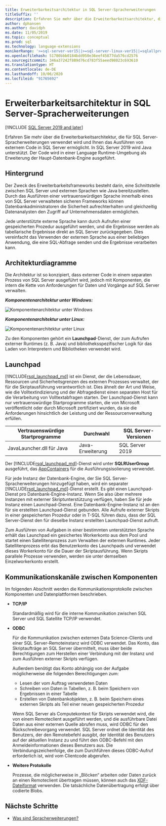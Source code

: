 ```yaml
---
title: Erweiterbarkeitsarchitektur in SQL Server-Spracherweiterungen
titleSuffix: ''
description: Erfahren Sie mehr über die Erweiterbarkeitsarchitektur, die für SQL Server-Spracherweiterungen verwendet wird und Ihnen das Ausführen von externem Code in SQL Server ermöglicht. In SQL Server 2019 wird Java unterstützt. Der Code wird in einer Language Runtime-Umgebung als Erweiterung der Hauptdatenbank-Engine ausgeführt.
author: dphansen
ms.author: davidph
ms.date: 11/05/2019
ms.topic: conceptual
ms.prod: sql
ms.technology: language-extensions
monikerRange: '>=sql-server-ver15||>=sql-server-linux-ver15||=sqlallproducts-allversions'
ms.openlocfilehash: 51780bbb0184bdd950e36eef45877da576cd2576
ms.sourcegitcommit: 346a37242f889d76cd783f55aeed98023c693610
ms.translationtype: HT
ms.contentlocale: de-DE
ms.lasthandoff: 10/06/2020
ms.locfileid: "91765692"
---
```

# <a name="extensibility-architecture-in-sql-server-language-extensions"></a>Erweiterbarkeitsarchitektur in SQL Server-Spracherweiterungen

[!INCLUDE [SQL Server 2019 and later](../../includes/applies-to-version/sqlserver2019.md)]

Erfahren Sie mehr über die Erweiterbarkeitsarchitektur, die für SQL Server-Spracherweiterungen verwendet wird und Ihnen das Ausführen von externem Code in SQL Server ermöglicht. In SQL Server 2019 wird Java unterstützt. Der Code wird in einer Language Runtime-Umgebung als Erweiterung der Haupt-Datenbank-Engine ausgeführt.

## <a name="background"></a>Hintergrund

Der Zweck des Erweiterbarkeitsframeworks besteht darin, eine Schnittstelle zwischen SQL Server und externen Sprachen wie Java bereitzustellen. Durch das Ausführen einer vertrauenswürdigen Sprache innerhalb eines von SQL Server verwalteten sicheren Frameworks können Datenbankadministratoren die Sicherheit aufrechterhalten und gleichzeitig Datenanalysten den Zugriff auf Unternehmensdaten ermöglichen.

<!-- We need to get a diagram like the one below.
The following diagram visually describes opportunities and benefits of the extensible architecture.

  ![Goals of integration with SQL Server](../media/ml-service-value-add.png "Machine Learning Services Value Add")
-->

Jede unterstützte externe Sprache kann durch Aufrufen einer gespeicherten Prozedur ausgeführt werden, und die Ergebnisse werden als tabellarische Ergebnisse direkt an SQL Server zurückgegeben. Dies vereinfacht das Verwenden der externen Sprache aus einer beliebigen Anwendung, die eine SQL-Abfrage senden und die Ergebnisse verarbeiten kann.

## <a name="architecture-diagrams"></a>Architekturdiagramme

Die Architektur ist so konzipiert, dass externer Code in einem separaten Prozess von SQL Server ausgeführt wird, jedoch mit Komponenten, die intern die Kette von Anforderungen für Daten und Vorgänge auf SQL Server verwalten. 
  
  ***Komponentenarchitektur unter Windows:***

  ![Komponentenarchitektur unter Windows](../media/generic-architecture-windows.png "Komponentenarchitektur unter Windows")
  
  ***Komponentenarchitektur unter Linux:***
  
  ![Komponentenarchitektur unter Linux](../media/generic-architecture-linux.png "Komponentenarchitektur unter Linux")
  
Zu den Komponenten gehört ein **Launchpad**-Dienst, der zum Aufrufen externer Runtimes (z. B. Java) und bibliotheksspezifischer Logik für das Laden von Interpretern und Bibliotheken verwendet wird.

<a name="launchpad"></a>

## <a name="launchpad"></a>Launchpad

[!INCLUDE[rsql_launchpad_md](../../includes/rsql-launchpad-md.md)] ist ein Dienst, der die Lebensdauer, Ressourcen und Sicherheitsgrenzen des externen Prozesses verwaltet, der für die Skriptausführung verantwortlich ist. Dies ähnelt der Art und Weise, wie die Volltextindizierung und der Abfragedienst einen separaten Host für die Verarbeitung von Volltextabfragen starten. Der Launchpad-Dienst kann nur vertrauenswürdige Startprogramme starten, die von Microsoft veröffentlicht oder durch Microsoft zertifiziert wurden, da sie die Anforderungen hinsichtlich der Leistung und der Ressourcenverwaltung erfüllen.

| Vertrauenswürdige Startprogramme | Durchwahl | SQL Server-Versionen |
|-------------------|-----------|---------------------|
| JavaLauncher.dll für Java | Java-Erweiterung | SQL Server 2019 |

Der [!INCLUDE[rsql_launchpad_md](../../includes/rsql-launchpad-md.md)]-Dienst wird unter **SQLRUserGroup** ausgeführt, das [AppContainers](/windows/desktop/secauthz/appcontainer-isolation) für die Ausführungsisolierung verwendet.

Für jede Instanz der Datenbank-Engine, der Sie SQL Server-Spracherweiterungen hinzugefügt haben, wird ein separater [!INCLUDE[rsql_launchpad_md](../../includes/rsql-launchpad-md.md)]-Dienst erstellt. Es gibt einen Launchpad-Dienst pro Datenbank-Engine-Instanz. Wenn Sie also über mehrere Instanzen mit externer Skriptunterstützung verfügen, haben Sie für jede Instanz einen Launchpad-Dienst. Eine Datenbank-Engine-Instanz ist an den für sie erstellten Launchpad-Dienst gebunden. Alle Aufrufe externer Skripts in einer gespeicherten Prozedur oder in T-SQL führen dazu, dass der SQL Server-Dienst den für dieselbe Instanz erstellten Launchpad-Dienst aufruft.

Zum Ausführen von Aufgaben in einer bestimmten unterstützten Sprache erhält das Launchpad ein gesichertes Workerkonto aus dem Pool und startet einen Satellitenprozess zum Verwalten der externen Runtimes. Jeder Satellitenprozess erbt das Benutzerkonto des Launchpads und verwendet dieses Workerkonto für die Dauer der Skriptausführung. Wenn Skripts parallele Prozesse verwenden, werden sie unter demselben Einzelworkerkonto erstellt.

## <a name="communication-channels-between-components"></a>Kommunikationskanäle zwischen Komponenten

Im folgenden Abschnitt werden die Kommunikationsprotokolle zwischen Komponenten und Datenplattformen beschrieben.

+ **TCP/IP**

  Standardmäßig wird für die interne Kommunikation zwischen SQL Server und SQL Satellite TCP/IP verwendet.

+ **ODBC**

  Für die Kommunikation zwischen externen Data Science-Clients und einer SQL Server-Remoteinstanz wird ODBC verwendet. Das Konto, das Skriptaufträge an SQL Server übermittelt, muss über beide Berechtigungen zum Herstellen einer Verbindung mit der Instanz und zum Ausführen externer Skripts verfügen.

  Außerdem benötigt das Konto abhängig von der Aufgabe möglicherweise die folgenden Berechtigungen zum:

  + Lesen der vom Auftrag verwendeten Daten
  + Schreiben von Daten in Tabellen, z. B. beim Speichern von Ergebnissen in einer Tabelle
  + Erstellen von Datenbankobjekten, z. B. beim Speichern eines externen Skripts als Teil einer neuen gespeicherten Prozedur

  Wenn SQL Server als Computekontext für Skripts verwendet wird, die von einem Remoteclient ausgeführt werden, und die ausführbare Datei Daten aus einer externen Quelle abrufen muss, wird ODBC für den Rückschreibevorgang verwendet. SQL Server ordnet die Identität des Benutzers, der den Remotebefehl ausgibt, der Identität des Benutzers auf der aktuellen Instanz zu und führt den ODBC-Befehl mit den Anmeldeinformationen dieses Benutzers aus. Die Verbindungszeichenfolge, die zum Durchführen dieses ODBC-Aufruf erforderlich ist, wird vom Clientcode abgerufen.

+ **Weitere Protokolle**

  Prozesse, die möglicherweise in „Blöcken“ arbeiten oder Daten zurück an einen Remoteclient übertragen müssen, können auch das [XDF-Dateiformat](/machine-learning-server/r/concept-what-is-xdf) verwenden. Die tatsächliche Datenübertragung erfolgt über codierte Blobs.

## <a name="next-steps"></a>Nächste Schritte

+ [Was sind Spracherweiterungen?](../language-extensions-overview.md)